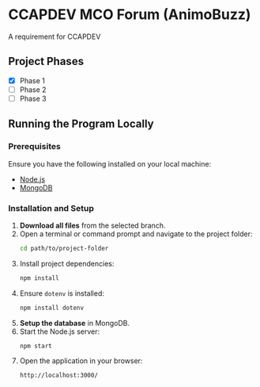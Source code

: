# CCAPDEV MCO Forum (AnimoBuzz)

A requirement for CCAPDEV

## Project Phases
- [x] Phase 1
- [ ] Phase 2
- [ ] Phase 3

## Running the Program Locally

### Prerequisites
Ensure you have the following installed on your local machine:
- [Node.js](https://nodejs.org/)
- [MongoDB](https://www.mongodb.com/)

### Installation and Setup

1. **Download all files** from the selected branch.
2. Open a terminal or command prompt and navigate to the project folder:
   ```sh
   cd path/to/project-folder
   ```
3. Install project dependencies:
   ```sh
   npm install
   ```
4. Ensure `dotenv` is installed:
   ```sh
   npm install dotenv
   ```
5. **Setup the database** in MongoDB.
6. Start the Node.js server:
   ```sh
   npm start
   ```
7. Open the application in your browser:
   ```
   http://localhost:3000/
   ```
